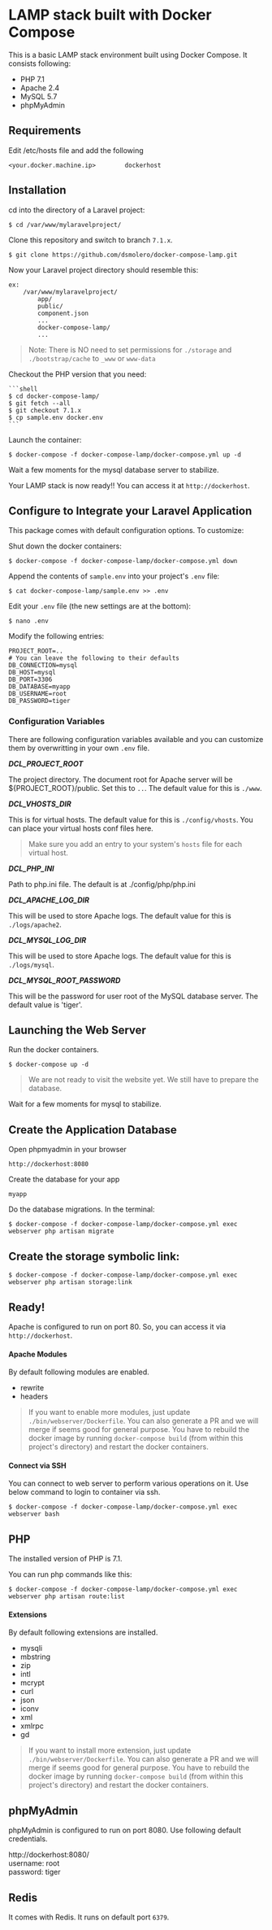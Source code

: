 LAMP stack built with Docker Compose
====================================

This is a basic LAMP stack environment built using Docker Compose. It consists following:

* PHP 7.1
* Apache 2.4
* MySQL 5.7
* phpMyAdmin


## Requirements

Edit /etc/hosts file and add the following

    <your.docker.machine.ip>        dockerhost


## Installation

cd into the directory of a Laravel project:

    $ cd /var/www/mylaravelproject/

Clone this repository and switch to branch `7.1.x`. 

    $ git clone https://github.com/dsmolero/docker-compose-lamp.git

Now your Laravel project directory should resemble this:

    ex:
        /var/www/mylaravelproject/
            app/
            public/
            component.json
            ...
            docker-compose-lamp/
            ...

> Note: There is NO need to set permissions for `./storage` and `./bootstrap/cache` to `_www` or `www-data`

Checkout the PHP version that you need:

    ```shell
    $ cd docker-compose-lamp/
    $ git fetch --all
    $ git checkout 7.1.x
    $ cp sample.env docker.env
    ```

Launch the container:

    $ docker-compose -f docker-compose-lamp/docker-compose.yml up -d

Wait a few moments for the mysql database server to stabilize.

Your LAMP stack is now ready!! You can access it at `http://dockerhost`.


## Configure to Integrate your Laravel Application

This package comes with default configuration options. To customize:

Shut down the docker containers:

    $ docker-compose -f docker-compose-lamp/docker-compose.yml down

Append the contents of `sample.env` into your project's `.env` file:

    $ cat docker-compose-lamp/sample.env >> .env

Edit your `.env` file (the new settings are at the bottom):

    $ nano .env

Modify the following entries:

    PROJECT_ROOT=..
    # You can leave the following to their defaults
    DB_CONNECTION=mysql
    DB_HOST=mysql
    DB_PORT=3306
    DB_DATABASE=myapp
    DB_USERNAME=root
    DB_PASSWORD=tiger


### Configuration Variables

There are following configuration variables available and you can customize them by overwritting in your own `.env` file.

_**DCL_PROJECT_ROOT**_

The project directory. The document root for Apache server will be ${PROJECT_ROOT}/public. Set this to `..`. The default value for this is `./www`.

_**DCL_VHOSTS_DIR**_

This is for virtual hosts. The default value for this is `./config/vhosts`. You can place your virtual hosts conf files here.

> Make sure you add an entry to your system's `hosts` file for each virtual host.

_**DCL_PHP_INI**_

Path to php.ini file. The default is at ./config/php/php.ini

_**DCL_APACHE_LOG_DIR**_

This will be used to store Apache logs. The default value for this is `./logs/apache2`.

_**DCL_MYSQL_LOG_DIR**_

This will be used to store Apache logs. The default value for this is `./logs/mysql`.

_**DCL_MYSQL_ROOT_PASSWORD**_

This will be the password for user root of the MySQL database server. The default value is 'tiger'.


## Launching the Web Server

Run the docker containers.

    $ docker-compose up -d

> We are not ready to visit the website yet. We still have to prepare the database.

Wait for a few moments for mysql to stabilize.
    

## Create the Application Database
    
Open phpmyadmin in your browser
  
    http://dockerhost:8080

Create the database for your app
  
    myapp

Do the database migrations. In the terminal:

    $ docker-compose -f docker-compose-lamp/docker-compose.yml exec webserver php artisan migrate


## Create the storage symbolic link:

    $ docker-compose -f docker-compose-lamp/docker-compose.yml exec webserver php artisan storage:link


## Ready!

Apache is configured to run on port 80. So, you can access it via `http://dockerhost`.


#### Apache Modules

By default following modules are enabled.

* rewrite
* headers

> If you want to enable more modules, just update `./bin/webserver/Dockerfile`. You can also generate a PR and we will merge if seems good for general purpose.
> You have to rebuild the docker image by running `docker-compose build` (from within this project's directory) and restart the docker containers.


#### Connect via SSH

You can connect to web server to perform various operations on it. Use below command to login to container via ssh.

    $ docker-compose -f docker-compose-lamp/docker-compose.yml exec webserver bash


## PHP

The installed version of PHP is 7.1.

You can run php commands like this:

    $ docker-compose -f docker-compose-lamp/docker-compose.yml exec webserver php artisan route:list


#### Extensions

By default following extensions are installed.

* mysqli
* mbstring
* zip
* intl
* mcrypt
* curl
* json
* iconv
* xml
* xmlrpc
* gd

> If you want to install more extension, just update `./bin/webserver/Dockerfile`. You can also generate a PR and we will merge if seems good for general purpose.
> You have to rebuild the docker image by running `docker-compose build` (from within this project's directory) and restart the docker containers.


## phpMyAdmin

phpMyAdmin is configured to run on port 8080. Use following default credentials.

http://dockerhost:8080/  
username: root  
password: tiger


## Redis

It comes with Redis. It runs on default port `6379`.
